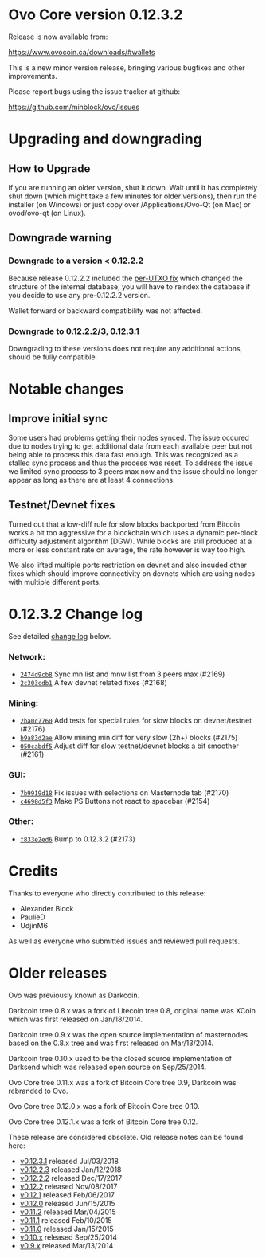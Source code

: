 Ovo Core version 0.12.3.2
==========================

Release is now available from:

  <https://www.ovocoin.ca/downloads/#wallets>

This is a new minor version release, bringing various bugfixes and other
improvements.

Please report bugs using the issue tracker at github:

  <https://github.com/minblock/ovo/issues>


Upgrading and downgrading
=========================

How to Upgrade
--------------

If you are running an older version, shut it down. Wait until it has completely
shut down (which might take a few minutes for older versions), then run the
installer (on Windows) or just copy over /Applications/Ovo-Qt (on Mac) or
ovod/ovo-qt (on Linux).

Downgrade warning
-----------------

### Downgrade to a version < 0.12.2.2

Because release 0.12.2.2 included the [per-UTXO fix](release-notes/ovo/release-notes-0.12.2.2.md#per-utxo-fix)
which changed the structure of the internal database, you will have to reindex
the database if you decide to use any pre-0.12.2.2 version.

Wallet forward or backward compatibility was not affected.

### Downgrade to 0.12.2.2/3, 0.12.3.1

Downgrading to these versions does not require any additional actions, should be
fully compatible.


Notable changes
===============

Improve initial sync
--------------------

Some users had problems getting their nodes synced. The issue occured due to nodes trying to
get additional data from each available peer but not being able to process this data fast enough.
This was recognized as a stalled sync process and thus the process was reset. To address the issue
we limited sync process to 3 peers max now and the issue should no longer appear as long as there
are at least 4 connections.

Testnet/Devnet fixes
--------------------

Turned out that a low-diff rule for slow blocks backported from Bitcoin works a bit too aggressive for
a blockchain which uses a dynamic per-block difficulty adjustment algorithm (DGW). While blocks are still
produced at a more or less constant rate on average, the rate however is way too high.

We also lifted multiple ports restriction on devnet and also incuded other fixes which should improve
connectivity on devnets which are using nodes with multiple different ports.


0.12.3.2 Change log
===================

See detailed [change log](https://github.com/minblock/ovo/compare/v0.12.3.1...minblock:v0.12.3.2) below.

### Network:
- [`2474d9cb8`](https://github.com/minblock/ovo/commit/2474d9cb8) Sync mn list and mnw list from 3 peers max (#2169)
- [`2c303cdb1`](https://github.com/minblock/ovo/commit/2c303cdb1) A few devnet related fixes (#2168)

### Mining:
- [`2ba0c7760`](https://github.com/minblock/ovo/commit/2ba0c7760) Add tests for special rules for slow blocks on devnet/testnet (#2176)
- [`b9a83d2ae`](https://github.com/minblock/ovo/commit/b9a83d2ae) Allow mining min diff for very slow (2h+) blocks (#2175)
- [`050cabdf5`](https://github.com/minblock/ovo/commit/050cabdf5) Adjust diff for slow testnet/devnet blocks a bit smoother (#2161)

### GUI:
- [`7b9919d18`](https://github.com/minblock/ovo/commit/7b9919d18) Fix issues with selections on Masternode tab (#2170)
- [`c4698d5f3`](https://github.com/minblock/ovo/commit/c4698d5f3) Make PS Buttons not react to spacebar (#2154)

### Other:
- [`f833e2ed6`](https://github.com/minblock/ovo/commit/f833e2ed6) Bump to 0.12.3.2 (#2173)


Credits
=======

Thanks to everyone who directly contributed to this release:

- Alexander Block
- PaulieD
- UdjinM6

As well as everyone who submitted issues and reviewed pull requests.


Older releases
==============

Ovo was previously known as Darkcoin.

Darkcoin tree 0.8.x was a fork of Litecoin tree 0.8, original name was XCoin
which was first released on Jan/18/2014.

Darkcoin tree 0.9.x was the open source implementation of masternodes based on
the 0.8.x tree and was first released on Mar/13/2014.

Darkcoin tree 0.10.x used to be the closed source implementation of Darksend
which was released open source on Sep/25/2014.

Ovo Core tree 0.11.x was a fork of Bitcoin Core tree 0.9,
Darkcoin was rebranded to Ovo.

Ovo Core tree 0.12.0.x was a fork of Bitcoin Core tree 0.10.

Ovo Core tree 0.12.1.x was a fork of Bitcoin Core tree 0.12.

These release are considered obsolete. Old release notes can be found here:

- [v0.12.3.1](https://github.com/minblock/ovo/blob/master/doc/release-notes/ovo/release-notes-0.12.3.1.md) released Jul/03/2018
- [v0.12.2.3](https://github.com/minblock/ovo/blob/master/doc/release-notes/ovo/release-notes-0.12.2.3.md) released Jan/12/2018
- [v0.12.2.2](https://github.com/minblock/ovo/blob/master/doc/release-notes/ovo/release-notes-0.12.2.2.md) released Dec/17/2017
- [v0.12.2](https://github.com/minblock/ovo/blob/master/doc/release-notes/ovo/release-notes-0.12.2.md) released Nov/08/2017
- [v0.12.1](https://github.com/minblock/ovo/blob/master/doc/release-notes/ovo/release-notes-0.12.1.md) released Feb/06/2017
- [v0.12.0](https://github.com/minblock/ovo/blob/master/doc/release-notes/ovo/release-notes-0.12.0.md) released Jun/15/2015
- [v0.11.2](https://github.com/minblock/ovo/blob/master/doc/release-notes/ovo/release-notes-0.11.2.md) released Mar/04/2015
- [v0.11.1](https://github.com/minblock/ovo/blob/master/doc/release-notes/ovo/release-notes-0.11.1.md) released Feb/10/2015
- [v0.11.0](https://github.com/minblock/ovo/blob/master/doc/release-notes/ovo/release-notes-0.11.0.md) released Jan/15/2015
- [v0.10.x](https://github.com/minblock/ovo/blob/master/doc/release-notes/ovo/release-notes-0.10.0.md) released Sep/25/2014
- [v0.9.x](https://github.com/minblock/ovo/blob/master/doc/release-notes/ovo/release-notes-0.9.0.md) released Mar/13/2014

